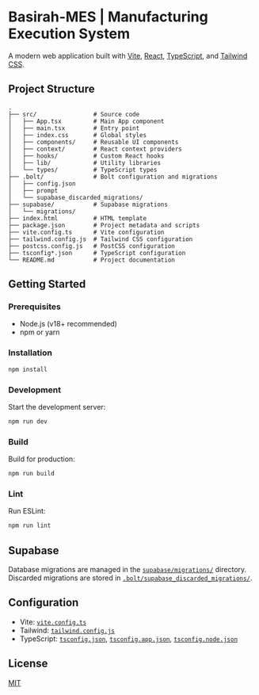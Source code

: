 # Basirah-MES | Manufacturing Execution System

A modern web application built with [Vite](https://vitejs.dev/), [React](https://react.dev/), [TypeScript](https://www.typescriptlang.org/), and [Tailwind CSS](https://tailwindcss.com/).

## Project Structure

```
.
├── src/                # Source code
│   ├── App.tsx         # Main App component
│   ├── main.tsx        # Entry point
│   ├── index.css       # Global styles
│   ├── components/     # Reusable UI components
│   ├── context/        # React context providers
│   ├── hooks/          # Custom React hooks
│   ├── lib/            # Utility libraries
│   └── types/          # TypeScript types
├── .bolt/              # Bolt configuration and migrations
│   ├── config.json
│   ├── prompt
│   └── supabase_discarded_migrations/
├── supabase/           # Supabase migrations
│   └── migrations/
├── index.html          # HTML template
├── package.json        # Project metadata and scripts
├── vite.config.ts      # Vite configuration
├── tailwind.config.js  # Tailwind CSS configuration
├── postcss.config.js   # PostCSS configuration
├── tsconfig*.json      # TypeScript configuration
└── README.md           # Project documentation
```

## Getting Started

### Prerequisites

- Node.js (v18+ recommended)
- npm or yarn

### Installation

```sh
npm install
```

### Development

Start the development server:

```sh
npm run dev
```

### Build

Build for production:

```sh
npm run build
```

### Lint

Run ESLint:

```sh
npm run lint
```

## Supabase

Database migrations are managed in the [`supabase/migrations/`](supabase/migrations/) directory. Discarded migrations are stored in [`.bolt/supabase_discarded_migrations/`](.bolt/supabase_discarded_migrations/).

## Configuration

- Vite: [`vite.config.ts`](vite.config.ts)
- Tailwind: [`tailwind.config.js`](tailwind.config.js)
- TypeScript: [`tsconfig.json`](tsconfig.json), [`tsconfig.app.json`](tsconfig.app.json), [`tsconfig.node.json`](tsconfig.node.json)

## License

[MIT](LICENSE)

